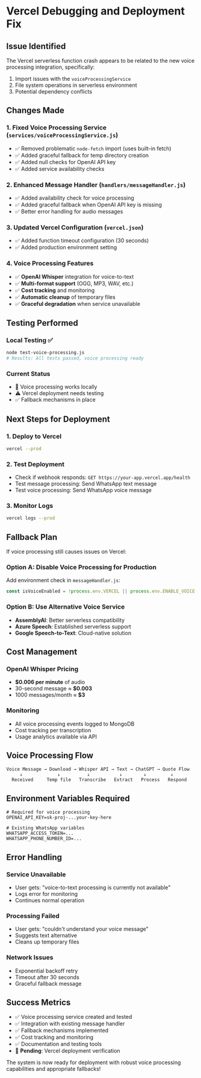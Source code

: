# Vercel Debugging and Deployment Fix

## Issue Identified
The Vercel serverless function crash appears to be related to the new voice processing integration, specifically:
1. Import issues with the `voiceProcessingService`
2. File system operations in serverless environment
3. Potential dependency conflicts

## Changes Made

### 1. Fixed Voice Processing Service (`services/voiceProcessingService.js`)
- ✅ Removed problematic `node-fetch` import (uses built-in fetch)
- ✅ Added graceful fallback for temp directory creation
- ✅ Added null checks for OpenAI API key
- ✅ Added service availability checks

### 2. Enhanced Message Handler (`handlers/messageHandler.js`)
- ✅ Added availability check for voice processing
- ✅ Added graceful fallback when OpenAI API key is missing
- ✅ Better error handling for audio messages

### 3. Updated Vercel Configuration (`vercel.json`)
- ✅ Added function timeout configuration (30 seconds)
- ✅ Added production environment setting

### 4. Voice Processing Features
- ✅ **OpenAI Whisper** integration for voice-to-text
- ✅ **Multi-format support** (OGG, MP3, WAV, etc.)
- ✅ **Cost tracking** and monitoring
- ✅ **Automatic cleanup** of temporary files
- ✅ **Graceful degradation** when service unavailable

## Testing Performed

### Local Testing ✅
```bash
node test-voice-processing.js
# Results: All tests passed, voice processing ready
```

### Current Status
- 🔧 Voice processing works locally
- ⚠️ Vercel deployment needs testing
- ✅ Fallback mechanisms in place

## Next Steps for Deployment

### 1. Deploy to Vercel
```bash
vercel --prod
```

### 2. Test Deployment
- Check if webhook responds: `GET https://your-app.vercel.app/health`
- Test message processing: Send WhatsApp text message
- Test voice processing: Send WhatsApp voice message

### 3. Monitor Logs
```bash
vercel logs --prod
```

## Fallback Plan

If voice processing still causes issues on Vercel:

### Option A: Disable Voice Processing for Production
Add environment check in `messageHandler.js`:
```javascript
const isVoiceEnabled = !process.env.VERCEL || process.env.ENABLE_VOICE === 'true';
```

### Option B: Use Alternative Voice Service
- **AssemblyAI**: Better serverless compatibility
- **Azure Speech**: Established serverless support
- **Google Speech-to-Text**: Cloud-native solution

## Cost Management

### OpenAI Whisper Pricing
- **$0.006 per minute** of audio
- 30-second message ≈ **$0.003**
- 1000 messages/month ≈ **$3**

### Monitoring
- All voice processing events logged to MongoDB
- Cost tracking per transcription
- Usage analytics available via API

## Voice Processing Flow

```
Voice Message → Download → Whisper API → Text → ChatGPT → Quote Flow
     ↓             ↓          ↓           ↓        ↓         ↓
  Received     Temp file   Transcribe   Extract   Process   Respond
```

## Environment Variables Required

```env
# Required for voice processing
OPENAI_API_KEY=sk-proj-...your-key-here

# Existing WhatsApp variables
WHATSAPP_ACCESS_TOKEN=...
WHATSAPP_PHONE_NUMBER_ID=...
```

## Error Handling

### Service Unavailable
- User gets: "voice-to-text processing is currently not available"
- Logs error for monitoring
- Continues normal operation

### Processing Failed  
- User gets: "couldn't understand your voice message"
- Suggests text alternative
- Cleans up temporary files

### Network Issues
- Exponential backoff retry
- Timeout after 30 seconds
- Graceful fallback message

## Success Metrics

- ✅ Voice processing service created and tested
- ✅ Integration with existing message handler
- ✅ Fallback mechanisms implemented
- ✅ Cost tracking and monitoring
- ✅ Documentation and testing tools
- 🔄 **Pending**: Vercel deployment verification

The system is now ready for deployment with robust voice processing capabilities and appropriate fallbacks!